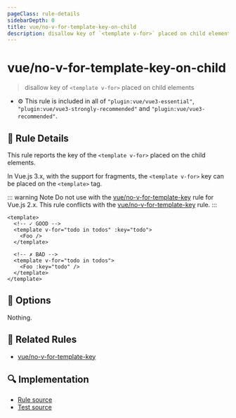 ```yaml
---
pageClass: rule-details
sidebarDepth: 0
title: vue/no-v-for-template-key-on-child
description: disallow key of `<template v-for>` placed on child elements
---
```

# vue/no-v-for-template-key-on-child
> disallow key of `<template v-for>` placed on child elements

- :gear: This rule is included in all of `"plugin:vue/vue3-essential"`, `"plugin:vue/vue3-strongly-recommended"` and `"plugin:vue/vue3-recommended"`.

## :book: Rule Details

This rule reports the key of the `<template v-for>` placed on the child elements.

In Vue.js 3.x, with the support for fragments, the `<template v-for>` key can be placed on the `<template>` tag.  

::: warning Note
Do not use with the [vue/no-v-for-template-key] rule for Vue.js 2.x. 
This rule conflicts with the [vue/no-v-for-template-key] rule.
:::

<eslint-code-block :rules="{'vue/no-v-for-template-key-on-child': ['error']}">

```vue
<template>
  <!-- ✓ GOOD -->
  <template v-for="todo in todos" :key="todo">
    <Foo />
  </template>

  <!-- ✗ BAD -->
  <template v-for="todo in todos">
    <Foo :key="todo" />
  </template>
</template>
```

</eslint-code-block>

## :wrench: Options

Nothing.

## :couple: Related Rules

- [vue/no-v-for-template-key]

[vue/no-v-for-template-key]: ./no-v-for-template-key.md

## :mag: Implementation

- [Rule source](https://github.com/vuejs/eslint-plugin-vue/blob/master/lib/rules/no-v-for-template-key-on-child.js)
- [Test source](https://github.com/vuejs/eslint-plugin-vue/blob/master/tests/lib/rules/no-v-for-template-key-on-child.js)
